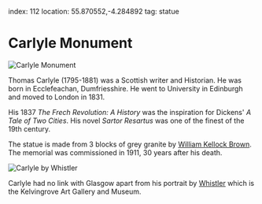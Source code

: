 index: 112
location: 55.870552,-4.284892
tag: statue

# Carlyle Monument

![Carlyle Monument](carlyle-monument.jpg)

Thomas Carlyle (1795-1881) was a Scottish writer and Historian.  He
was born in Ecclefeachan, Dumfriesshire. He went to University in
Edinburgh and moved to London in 1831.

His 1837 _The Frech Revolution: A History_ was the inspiration for
Dickens' _A Tale of Two Cities_.  His novel _Sartor Resartus_ was one
of the finest of the 19th century.

The statue is made from 3 blocks of grey granite by
[William Kellock Brown][1].  The memorial was commissioned in 1911, 30
years after his death.

![Carlyle by Whistler](whistler-portrait-carlyle.jpg)

Carlyle had no link with Glasgow apart from his portrait by
[Whistler][2] which is the Kelvingrove Art Gallery and Museum.


[1]: /wiki/William_Kellock_Brown
[2]: /wiki/James_Abbott_McNeill_Whistler
